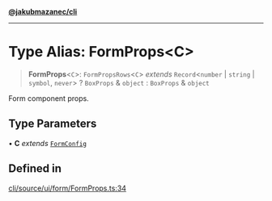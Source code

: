 [**@jakubmazanec/cli**](../README.md)

---

# Type Alias: FormProps\<C\>

> **FormProps**\<`C`\>: `FormPropsRows`\<`C`\> _extends_ `Record`\<`number` \| `string` \| `symbol`,
> `never`\> ? `BoxProps` & `object` : `BoxProps` & `object`

Form component props.

## Type Parameters

• **C** _extends_ [`FormConfig`](FormConfig.md)

## Defined in

[cli/source/ui/form/FormProps.ts:34](https://github.com/jakubmazanec/tools/blob/4bb343d3736e4f9f11a014de3241c6054262151e/packages/cli/source/ui/form/FormProps.ts#L34)
